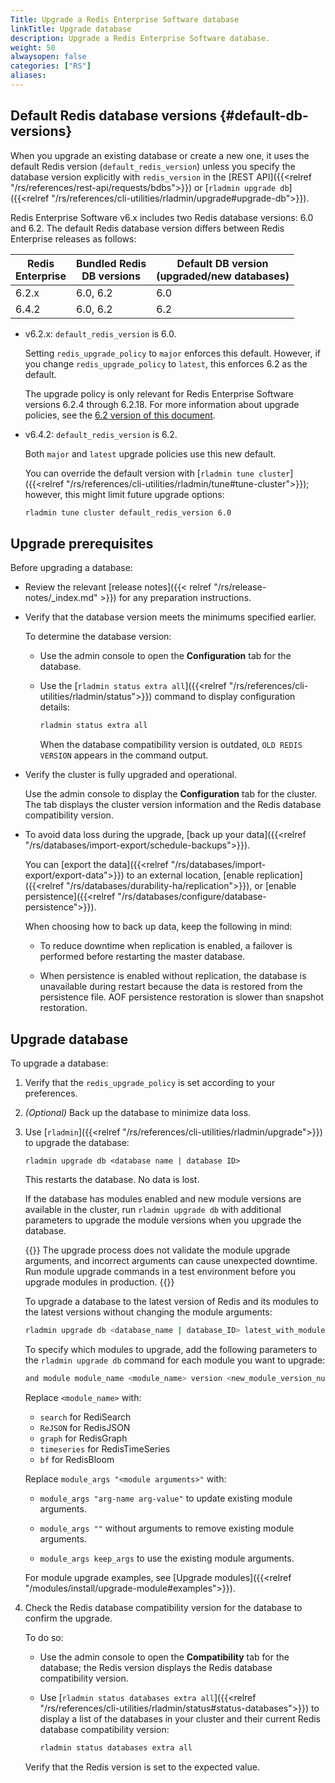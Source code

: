 ```yaml
---
Title: Upgrade a Redis Enterprise Software database
linkTitle: Upgrade database
description: Upgrade a Redis Enterprise Software database.
weight: 50
alwaysopen: false
categories: ["RS"]
aliases: 
---
```


## Default Redis database versions {#default-db-versions}

When you upgrade an existing database or create a new one, it uses the default Redis version (`default_redis_version`) unless you specify the database version explicitly with `redis_version` in the [REST API]({{<relref "/rs/references/rest-api/requests/bdbs">}}) or [`rladmin upgrade db`]({{<relref "/rs/references/cli-utilities/rladmin/upgrade#upgrade-db">}}).

Redis Enterprise Software v6.x includes two Redis database versions: 6.0 and 6.2. The default Redis database version differs between Redis Enterprise releases as follows:

| Redis<br />Enterprise | Bundled Redis<br />DB versions | Default DB version<br />(upgraded/new databases) |
|-------|----------|-----|
| 6.2.x | 6.0, 6.2 | 6.0 |
| 6.4.2 | 6.0, 6.2 | 6.2 |

- v6.2.x: `default_redis_version` is 6.0.

    Setting `redis_upgrade_policy` to `major` enforces this default. However, if you change `redis_upgrade_policy` to `latest`, this enforces 6.2 as the default.
    
    The upgrade policy is only relevant for Redis Enterprise Software versions 6.2.4 through 6.2.18. For more information about upgrade policies, see the [6.2 version of this document](https://docs.redis.com/6.2/rs/installing-upgrading/upgrading/#redis-upgrade-policy).

- v6.4.2: `default_redis_version` is 6.2.

    Both `major` and `latest` upgrade policies use this new default.

    You can override the default version with [`rladmin tune cluster`]({{<relref "/rs/references/cli-utilities/rladmin/tune#tune-cluster">}}); however, this might limit future upgrade options:
    
    ```sh
    rladmin tune cluster default_redis_version 6.0
    ```

## Upgrade prerequisites

Before upgrading a database:

- Review the relevant [release notes]({{< relref "/rs/release-notes/_index.md" >}}) for any preparation instructions.

- Verify that the database version meets the minimums specified earlier.

    To determine the database version:

    - Use the admin console to open the **Configuration** tab for the database.

    - Use the [`rladmin status extra all`]({{<relref "/rs/references/cli-utilities/rladmin/status">}}) command to display configuration details:

        ```sh
        rladmin status extra all
        ```
    
        When the database compatibility version is outdated, <nobr>`OLD REDIS VERSION`</nobr> appears in the command output.

- Verify the cluster is fully upgraded and operational.

    Use the admin console to display the **Configuration** tab for the cluster. The tab displays the cluster version information and the Redis database compatibility version.

- To avoid data loss during the upgrade, [back up your data]({{<relref "/rs/databases/import-export/schedule-backups">}}).  

    You can [export the data]({{<relref "/rs/databases/import-export/export-data">}}) to an external location, [enable replication]({{<relref "/rs/databases/durability-ha/replication">}}), or [enable persistence]({{<relref "/rs/databases/configure/database-persistence">}}).

    When choosing how to back up data, keep the following in mind:

    - To reduce downtime when replication is enabled, a failover is performed before restarting the master database.

    - When persistence is enabled without replication, the database is unavailable during restart because the data is restored from the persistence file. AOF persistence restoration is slower than snapshot restoration.

## Upgrade database

To upgrade a database:

1.  Verify that the `redis_upgrade_policy` is set according to your preferences.

1.  _(Optional)_  Back up the database to minimize data loss.

1.  Use [`rladmin`]({{<relref "/rs/references/cli-utilities/rladmin/upgrade">}}) to upgrade the database:

    ``` shell
    rladmin upgrade db <database name | database ID>
    ```

    This restarts the database.  No data is lost.

    If the database has modules enabled and new module versions are available in the cluster, run `rladmin upgrade db` with additional parameters to upgrade the module versions when you upgrade the database.

    {{<warning>}}
The upgrade process does not validate the module upgrade arguments, and incorrect arguments can cause unexpected downtime. Run module upgrade commands in a test environment before you upgrade modules in production. 
    {{</warning>}}

    To upgrade a database to the latest version of Redis and its modules to the latest versions without changing the module arguments:

    ```sh
    rladmin upgrade db <database_name | database_ID> latest_with_modules
    ```

    To specify which modules to upgrade, add the following parameters to the `rladmin upgrade db` command for each module you want to upgrade:

    ```sh
    and module module_name <module_name> version <new_module_version_number> module_args "<module arguments>"
    ```

    Replace `<module_name>` with:

    - `search` for RediSearch
    - `ReJSON` for RedisJSON
    - `graph` for RedisGraph
    - `timeseries` for RedisTimeSeries
    - `bf` for RedisBloom

    Replace `module_args "<module arguments>"` with:

    - `module_args "arg-name arg-value"` to update existing module arguments.

    - `module_args ""` without arguments to remove existing module arguments.

    - `module_args keep_args` to use the existing module arguments.

    For module upgrade examples, see [Upgrade modules]({{<relref "/modules/install/upgrade-module#examples">}}).

1. Check the Redis database compatibility version for the database to confirm the upgrade.  

    To do so:

    - Use the admin console to open the **Compatibility** tab for the database; the Redis version displays the Redis database compatibility version.

    - Use [`rladmin status databases extra all`]({{<relref "/rs/references/cli-utilities/rladmin/status#status-databases">}}) to display a list of the databases in your cluster and their current Redis database compatibility version:

        ```sh
        rladmin status databases extra all
        ```

    Verify that the Redis version is set to the expected value.
